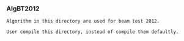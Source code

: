 
### AlgBT2012

    Algorithm in this directory are used for beam test 2012.

    User compile this directory, instead of compile them defaultly.

